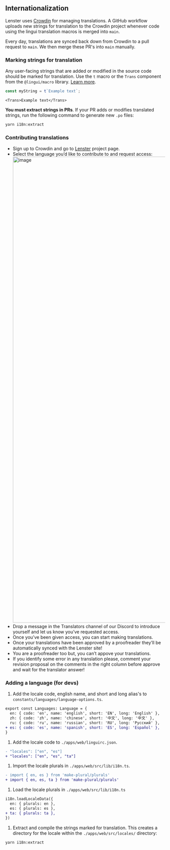 ## Internationalization

Lenster uses [Crowdin](https://translate.lenster.xyz) for managing translations. A GitHub workflow uploads new strings for translation to the Crowdin project whenever code using the lingui translation macros is merged into `main`.

Every day, translations are synced back down from Crowdin to a pull request to `main`. We then merge these PR's into `main` manually.

### Marking strings for translation

Any user-facing strings that are added or modified in the source code should be marked for translation. Use the `t` macro or the `Trans` component from the `@lingui/macro` library. [Learn more](https://lingui.js.org/ref/macro.html).

```ts
const myString = t`Example text`;
```

```tsx
<Trans>Example text</Trans>
```

**You must extract strings in PRs**. If your PR adds or modifies translated strings, run the following command to generate new `.po` files:

```bash
yarn i18n:extract
```

### Contributing translations

- Sign up to Crowdin and go to [Lenster](https://translate.lenster.xyz) project page.
- Select the language you’d like to contribute to and request access:
  <img width="1465" alt="image" src="https://user-images.githubusercontent.com/69431456/213901159-abc8e619-089c-4bd3-acf9-6428c77cc918.png">
- Drop a message in the Translators channel of our Discord to introduce yourself and let us know you’ve requested access.
- Once you’ve been given access, you can start making translations.
- Once your translations have been approved by a proofreader they’ll be automatically synced with the Lenster site!
- You are a proofreader too but, you can’t appove your translations.
- If you identify some error in any translation please, comment your revision proposal on the comments in the right column before approve and wait for the translator answer!

### Adding a language (for devs)

1. Add the locale code, english name, and short and long alias's to `constants/languages/language-options.ts`.

```diff
export const Languages: Language = {
  en: { code: 'en', name: 'english', short: 'EN', long: 'English' },
  zh: { code: 'zh', name: 'chinese', short: '中文', long: '中文' },
  ru: { code: 'ru', name: 'russian', short: 'RU', long: 'Pусский' },
+ es: { code: 'es', name: 'spanish', short: 'ES', long: 'Español' },
}
```

1. Add the locale code to `./apps/web/linguirc.json`.

```diff
- "locales": ["en", "es"]
+ "locales": ["en", "es", "ta"]
```

1. Import the locale plurals in `./apps/web/src/lib/i18n.ts`.

```diff
- import { en, es } from 'make-plural/plurals'
+ import { en, es, ta } from 'make-plural/plurals'
```

1. Load the locale plurals in `./apps/web/src/lib/i18n.ts`

```diff
i18n.loadLocaleData({
  en: { plurals: en },
  es: { plurals: es },
+ ta: { plurals: ta },
})
```

1. Extract and compile the strings marked for translation. This creates a directory for the locale within the `./apps/web/src/locales/` directory:

```bash
yarn i18n:extract
```
